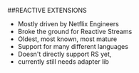##REACTIVE EXTENSIONS
- Mostly driven by Netflix Engineers
- Broke the ground for Reactive Streams
- Oldest, most known, most mature
- Support for many different languages
- Doesn't directly support RS yet,
- currently still needs adapter lib
